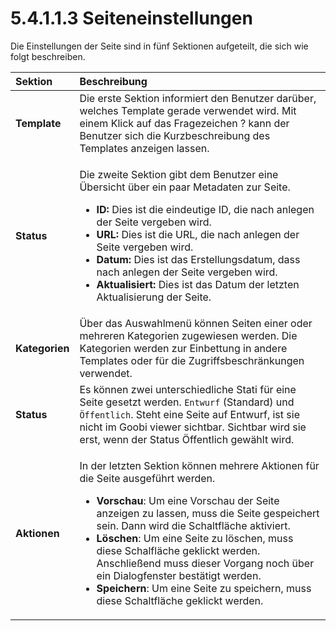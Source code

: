 # 5.4.1.1.3 Seiteneinstellungen

Die Einstellungen der Seite sind in fünf Sektionen aufgeteilt, die sich wie folgt beschreiben.

<table>
  <thead>
    <tr>
      <th style="text-align:left"><b>Sektion</b> 
      </th>
      <th style="text-align:left">Beschreibung</th>
    </tr>
  </thead>
  <tbody>
    <tr>
      <td style="text-align:left"><b>Template</b>
      </td>
      <td style="text-align:left">Die erste Sektion informiert den Benutzer dar&#xFC;ber, welches Template
        gerade verwendet wird. Mit einem Klick auf das Fragezeichen ? kann der
        Benutzer sich die Kurzbeschreibung des Templates anzeigen lassen.</td>
    </tr>
    <tr>
      <td style="text-align:left"><b>Status</b> 
      </td>
      <td style="text-align:left">
        <p>Die zweite Sektion gibt dem Benutzer eine &#xDC;bersicht &#xFC;ber ein
          paar Metadaten zur Seite.</p>
        <ul>
          <li><b>ID: </b>Dies ist die eindeutige ID, die nach anlegen der Seite vergeben
            wird.</li>
          <li><b>URL: </b>Dies ist die URL, die nach anlegen der Seite vergeben wird.</li>
          <li><b>Datum: </b>Dies ist das Erstellungsdatum, dass nach anlegen der Seite
            vergeben wird.</li>
          <li><b>Aktualisiert: </b>Dies ist das Datum der letzten Aktualisierung der
            Seite.</li>
        </ul>
      </td>
    </tr>
    <tr>
      <td style="text-align:left"><b>Kategorien </b>
      </td>
      <td style="text-align:left">&#xDC;ber das Auswahlmen&#xFC; k&#xF6;nnen Seiten einer oder mehreren
        Kategorien zugewiesen werden. Die Kategorien werden zur Einbettung in andere
        Templates oder f&#xFC;r die Zugriffsbeschr&#xE4;nkungen verwendet.</td>
    </tr>
    <tr>
      <td style="text-align:left"><b>Status</b>
      </td>
      <td style="text-align:left">Es k&#xF6;nnen zwei unterschiedliche Stati f&#xFC;r eine Seite gesetzt
        werden. <code>Entwurf</code> (Standard) und <code>&#xD6;ffentlich</code>.
        Steht eine Seite auf Entwurf, ist sie nicht im Goobi viewer sichtbar. Sichtbar
        wird sie erst, wenn der Status &#xD6;ffentlich gew&#xE4;hlt wird.</td>
    </tr>
    <tr>
      <td style="text-align:left"><b>Aktionen</b>
      </td>
      <td style="text-align:left">
        <p>In der letzten Sektion k&#xF6;nnen mehrere Aktionen f&#xFC;r die Seite
          ausgef&#xFC;hrt werden.</p>
        <ul>
          <li><b>Vorschau</b>: Um eine Vorschau der Seite anzeigen zu lassen, muss die
            Seite gespeichert sein. Dann wird die Schaltfl&#xE4;che aktiviert.</li>
          <li><b>L&#xF6;schen</b>: Um eine Seite zu l&#xF6;schen, muss diese Schalfl&#xE4;che
            geklickt werden. Anschlie&#xDF;end muss dieser Vorgang noch &#xFC;ber ein
            Dialogfenster best&#xE4;tigt werden.</li>
          <li><b>Speichern</b>: Um eine Seite zu speichern, muss diese Schaltfl&#xE4;che
            geklickt werden.</li>
        </ul>
      </td>
    </tr>
  </tbody>
</table>

